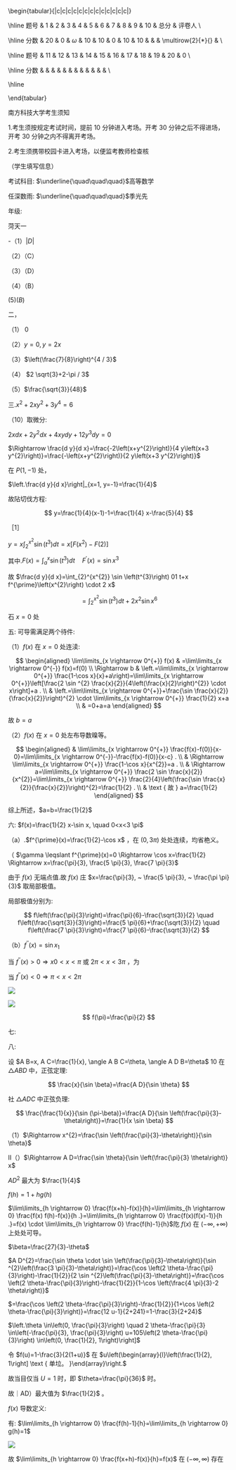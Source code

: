 \begin{tabular}{|c|c|c|c|c|c|c|c|c|c|c|c|c|}

\hline 题号 & 1 & 2 & 3 & 4 & 5 & 6 & 7 & 8 & 9 & 10 & 总分 & 评卷人 \\

\hline 分数 & 20 & 0 & $\omega$ & 10 & 10 & 0 & 10 & 10 & & & \multirow{2}{*}{} & \\

\hline 题号 & 11 & 12 & 13 & 14 & 15 & 16 & 17 & 18 & 19 & 20 & 0 \\

\hline 分数 & & & & & & & & & & & & \\

\hline

\end{tabular}

南方科技大学考生须知

1.考生须按规定考试时间，提前 10 分钟进入考场。开考 30 分钟之后不得进场，开考 30 分钟之内不得离开考场。

2.考生须携带校园卡进入考场，以便监考教师检查核

（学生填写信息）

考试科目:  $\underline{\quad\quad\quad}$高等数学

任深数雨:  $\underline{\quad\quad\quad}$季光先

年级:

菏天一

-（1）$|D|$

（2）（C）

（3）（D）

（4）（B）

$(5)(B)$

二，

（1） 0

（2）$y=0, y=2 x$

（3）$\left(\frac{7}{8}\right)^{4 / 3}$

（4） $2 \sqrt{3}+2-\pi / 3$

（5）$\frac{\sqrt{3}}{48}$

三.$x^{2}+2 x y^{2}+3 y^{4}=6$

（10）取微分:

$2 x d x+2 y^{2} d x+4 x y d y+12 y^{3} d y=0$

$\Rightarrow \frac{d y}{d x}=\frac{-2\left(x+y^{2}\right)}{4 y\left(x+3 y^{2}\right)}=\frac{-\left(x+y^{2}\right)}{2 y\left(x+3 y^{2}\right)}$

在 $P(1,-1)$ 处，

$\left.\frac{d y}{d x}\right|_{x=1, y=-1}=\frac{1}{4}$

故阽切伐方程:

$$
y=\frac{1}{4}(x-1)-1=\frac{1}{4} x-\frac{5}{4}
$$

［1］

$y=x \int_{2}^{x^{2}} \sin \left(t^{3}\right) d t=x\left[F\left(x^{2}\right)-F(2)\right]$

其中.$F(x)=\int_{a}^{x} \sin \left(t^{3}\right) d t \quad F^{\prime}(x)=\sin x^{3}$

故 $\frac{d y}{d x}=\int_{2}^{x^{2}} \sin \left(t^{3}\right) 01 t+x f^{\prime}\left(x^{2}\right) \cdot 2 x$

$$
=\int_{2}^{x^{2}} \sin \left(t^{3}\right) d t+2 x^{2} \sin x^{6}
$$

石 $x=0$ 处

五: 可导需满足两个待件:

（1）$f(x)$ 在 $x=0$ 处连渎:

$$
\begin{aligned}
\lim\limits_{x \rightarrow 0^{+}} f(x) & =\lim\limits_{x \rightarrow 0^{-}} f(x)=f(0) \\
\Rightarrow b & \left.=\lim\limits_{x \rightarrow 0^{+}} \frac{1-\cos x}{x}+a\right)=\lim\limits_{x \rightarrow 0^{+}}\left[\frac{2 \sin ^{2} \frac{x}{2}}{4\left(\frac{x}{2}\right)^{2}} \cdot x\right]+a . \\
& \left.=\lim\limits_{x \rightarrow 0^{+}}+\frac{\sin \frac{x}{2}}{\frac{x}{2}}\right)^{2} \cdot \lim\limits_{x \rightarrow 0^{+}} \frac{1}{2} x+a \\
& =0+a=a
\end{aligned}
$$

故 $b=a$

（2）$f(x)$ 在 $x=0$ 处左布导数暞等。

$$
\begin{aligned}
& \lim\limits_{x \rightarrow 0^{+}} \frac{f(x)-f(0)}{x-0}=\lim\limits_{x \rightarrow 0^{-}}-\frac{f(x)-f(0)}{x-c} . \\
& \Rightarrow \lim\limits_{x \rightarrow 0^{+}} \frac{1-\cos x}{x^{2}}=a . \\
& \Rightarrow a=\lim\limits_{x \rightarrow 0^{+}} \frac{2 \sin \frac{x}{2}}{x^{2}}=\lim\limits_{x \rightarrow 0^{+}} \frac{2}{4}\left(\frac{\sin \frac{x}{2}}{\frac{x}{2}}\right)^{2}=\frac{1}{2} . \\
& \text { 故 } a=\frac{1}{2}
\end{aligned}
$$

综上所述，$a=b=\frac{1}{2}$

六: $f(x)=\frac{1}{2} x-\sin x, \quad 0<x<3 \pi$

（a）.$f^{\prime}(x)=\frac{1}{2}-\cos x$ ，在 $(0,3 \pi)$ 处处连续，均省栬义。

（ $\gamma \leqslant f^{\prime}(x)=0 \Rightarrow \cos x=\frac{1}{2} \Rightarrow x=\frac{\pi}{3}, \frac{5 \pi}{3}, \frac{7 \pi}{3}$

由于 $f(x)$ 无端点值.故 $f(x)$ 庄 $x=\frac{\pi}{3}, ~ \frac{5 \pi}{3}, ~ \frac{\pi \pi}{3}$ 取局部极值。

局部极值分别为:

$$
f\left(\frac{\pi}{3}\right)=\frac{\pi}{6}-\frac{\sqrt{3}}{2} \quad f\left(\frac{\sqrt{3}}{3}\right)=\frac{5 \pi}{6}+\frac{\sqrt{3}}{2} \quad f\left(\frac{7 \pi}{3}\right)=\frac{7 \pi}{6}-\frac{\sqrt{3}}{2}
$$

（b）$f^{\prime \prime}(x)=\sin x_{1}$

当 $f^{\prime \prime}(x)>0 \Rightarrow x 0<x<\pi$ 或 $2 \pi<x<3 \pi$ ，为

当 $f^{\prime \prime}(x)<0 \Rightarrow \pi<x<2 \pi$

![](https://cdn.mathpix.com/cropped/2025_04_21_28d8846e28295167dfacg-3.jpg?height=238&width=2249&top_left_y=4064&top_left_x=993)

![](https://cdn.mathpix.com/cropped/2025_04_21_28d8846e28295167dfacg-3.jpg?height=1394&width=2268&top_left_y=4203&top_left_x=729)

$$
f(\pi)=\frac{\pi}{2}
$$

七:

八:

设 $A B=x, A C=\frac{1}{x}, \angle A B C=\theta, \angle A D B=\theta$ 10 在 $\triangle A B D$ 中，正弦定理:

$$
\frac{x}{\sin \beta}=\frac{A D}{\sin \theta}
$$

社 $\triangle A D C$ 中正弦负理:

$$
\frac{\frac{1}{x}}{\sin (\pi-\beta)}=\frac{A D}{\sin \left(\frac{\pi}{3}-\theta\right)}=\frac{1}{x \sin \beta}
$$

（1）$\Rightarrow x^{2}=\frac{\sin \left(\frac{\pi}{3}-\theta\right)}{\sin \theta}$

II（）$\Rightarrow A D=\frac{\sin \theta}{\sin \left(\frac{\pi}{3} \theta\right)} x$

$A D^{2}$ 最大为 $\frac{1}{4}$

$f(h)=1+h g(h)$

$\lim\limits_{h \rightarrow 0} \frac{f(x+h)-f(x)}{h}=\lim\limits_{h \rightarrow 0} \frac{f(x) f(h)-f(x)}{h .}=\lim\limits_{h \rightarrow 0} \frac{f(x)(f(x)-1)}{h .}=f(x) \cdot \lim\limits_{h \rightarrow 0} \frac{f(h)-1}{h}$阣 $f(x)$ 在 $(-\infty,+\infty)$ 上处处可导。

$\beta=\frac{27}{3}-\theta$

$A D^{2}=\frac{\sin \theta \cdot \sin \left(\frac{\pi}{3}-\theta\right)}{\sin ^{2}\left(\frac{3 \pi}{3}-\theta\right)}=\frac{\cos \left(2 \theta-\frac{\pi}{3}\right)-\frac{1}{2}}{2 \sin ^{2}\left(\frac{\pi}{3}-\theta\right)}=\frac{\cos \left(2 \theta-\frac{\pi}{3}\right)-\frac{1}{2}}{1-\cos \left(\frac{4 \pi}{3}-2 \theta\right)}$

$=\frac{\cos \left(2 \theta-\frac{\pi}{3}\right)-\frac{1}{2}}{1+\cos \left(2 \theta-\frac{\pi}{3}\right)}=\frac{12 u-1}{2+241}=1-\frac{3}{2+24}$

$\left.\theta \in\left(0, \frac{\pi}{3}\right) \quad 2 \theta-\frac{\pi}{3} \in\left(-\frac{\pi}{3}, \frac{\pi}{3}\right) u=105\left(2 \theta-\frac{\pi}{3}\right) \in\left(0, \frac{1}{2}, 1\right)\right]$

令 $f(u)=1-\frac{3}{2(1+u)}$ 在 $u\left(\begin{array}{l}\left(\frac{1}{2}, 1\right] \text { 单垃。 }\end{array}\right.$

故当目仅当 $U=1$ 时，即 $\theta=\frac{\pi}{36}$ 时。

故｜AD）最大值为 $\frac{1}{2}$ 。

$f(x)$ 导数定义:

有:  $\lim\limits_{h \rightarrow 0} \frac{f(h)-1}{h}=\lim\limits_{h \rightarrow 0} g(h)=1$

![](https://cdn.mathpix.com/cropped/2025_04_21_28d8846e28295167dfacg-4.jpg?height=692&width=361&top_left_y=666&top_left_x=108)

故 $\lim\limits_{h \rightarrow 0} \frac{f(x+h)-f(x)}{h}=f(x)$ 在 $(-\infty, \infty)$ 存在

